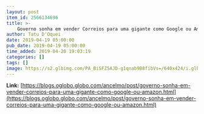 ```yaml
---
layout: post
item_id: 2566134696
title: >-
    Governo sonha em vender Correios para uma gigante como Google ou Amazon : Ancelmo
author: Tatu D'Oquei
date: 2019-04-19 05:00:00
pub_date: 2019-04-19 05:00:00
time_added: 2019-04-20 19:03:19
categories: []
tags: []
image: https://s2.glbimg.com/PA_BiSFZ5AJD-g1qnab9B8fibVs=/640x424/i.glbimg.com/og/ig/infoglobo1/f/original/2018/05/09/correios.jpg
---
```


**Link:** [https://blogs.oglobo.globo.com/ancelmo/post/governo-sonha-em-vender-correios-para-uma-gigante-como-google-ou-amazon.html](https://blogs.oglobo.globo.com/ancelmo/post/governo-sonha-em-vender-correios-para-uma-gigante-como-google-ou-amazon.html)

